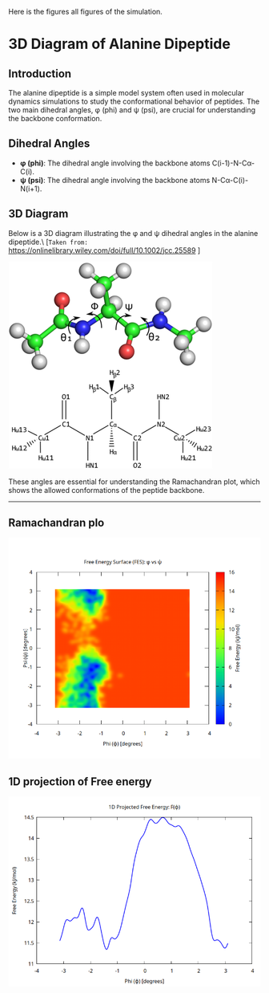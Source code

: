 Here is the figures all figures of the simulation.

# 3D Diagram of Alanine Dipeptide

## Introduction
The alanine dipeptide is a simple model system often used in molecular dynamics simulations to study the conformational behavior of peptides. The two main dihedral angles, φ (phi) and ψ (psi), are crucial for understanding the backbone conformation.

## Dihedral Angles
- **φ (phi)**: The dihedral angle involving the backbone atoms C(i-1)-N-Cα-C(i).
- **ψ (psi)**: The dihedral angle involving the backbone atoms N-Cα-C(i)-N(i+1).

## 3D Diagram
Below is a 3D diagram illustrating the φ and ψ dihedral angles in the alanine dipeptide.\\
[`Taken from:` https://onlinelibrary.wiley.com/doi/full/10.1002/jcc.25589 ]

![3D diagram of alanin dipeptide](https://github.com/Shachi3141/MD25_course_codes/blob/main/Final_Projects_data/Alanin-dipeptide-cartoon-3d-diagram.png)


These angles are essential for understanding the Ramachandran plot, which shows the allowed conformations of the peptide backbone.

---
## Ramachandran plo
![Ramachandran plot](https://github.com/Shachi3141/MD25_course_codes/blob/main/Final_Projects_data/MetaD/fes_phi_psi.png)

## 1D projection of Free energy
![1D projection of Free energy](https://github.com/Shachi3141/MD25_course_codes/blob/main/Final_Projects_data/MetaD/fes_phi_projection.png)


